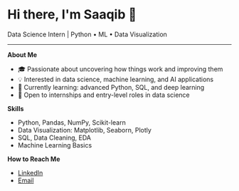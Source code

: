 # Hi there, I'm Saaqib 👋

Data Science Intern | Python • ML • Data Visualization

---

**About Me**

- 🎓 Passionate about uncovering how things work and improving them
- 💡 Interested in data science, machine learning, and AI applications
- 🌱 Currently learning: advanced Python, SQL, and deep learning
- 🤝 Open to internships and entry-level roles in data science

**Skills**

- Python, Pandas, NumPy, Scikit-learn
- Data Visualization: Matplotlib, Seaborn, Plotly
- SQL, Data Cleaning, EDA
- Machine Learning Basics

**How to Reach Me**

- [LinkedIn](www.linkedin.com/in/saaqib-learner)
- [Email](saaqib.learner@gmail.com)
